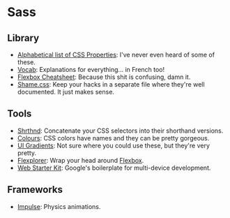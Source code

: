 # Sass

## Library
- [Alphabetical list of CSS Properties](http://ref.openweb.io/CSS/): I've never even heard of some of these.
- [Vocab](http://apps.workflower.fi/vocabs/): Explanations for everything... in French too!
- [Flexbox Cheatsheet](http://jonibologna.com/flexbox-cheatsheet/): Because this shit is confusing, damn it.
- [Shame.css](http://csswizardry.com/2013/04/shame-css/): Keep your hacks in a separate file where they're well documented. It just makes sense.

## Tools
- [Shrthnd](http://shrthnd.volume7.io/): Concatenate your CSS selectors into their shorthand versions.
- [Colours](http://colours.neilorangepeel.com/): CSS colors have names and they can be pretty gorgeous.
- [UI Gradients](http://uigradients.com/#Portrait): Not sure where you could use these, but they're very pretty.
- [Flexplorer](http://bennettfeely.com/flexplorer/): Wrap your head around [Flexbox](https://developer.mozilla.org/en-US/docs/Web/Guide/CSS/Flexible_boxes).
- [Web Starter Kit](https://developers.google.com/web/starter-kit/): Google's boilerplate for multi-device development.


## Frameworks
- [Impulse](http://impulse.luster.io/): Physics animations.
